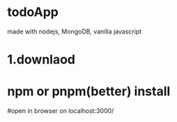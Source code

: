 # todoApp
made with nodejs, MongoDB, vanilla javascript
# 1.downlaod 
# npm or pnpm(better) install
#open in browser on localhost:3000/
